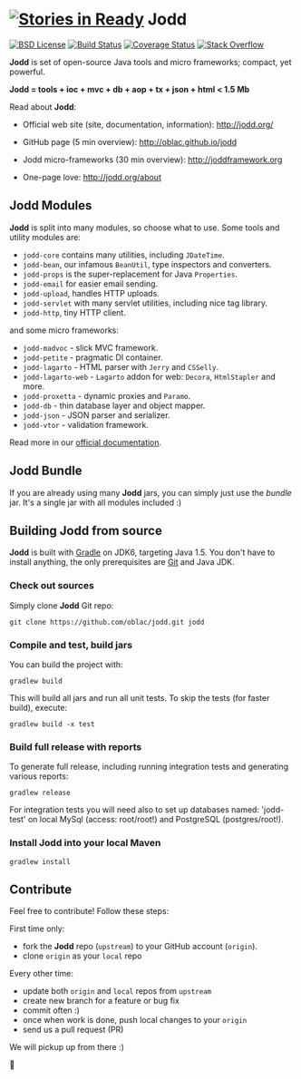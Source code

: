 [![Stories in Ready](https://badge.waffle.io/oblac/jodd.png?label=ready&title=Ready)](https://waffle.io/oblac/jodd)
Jodd
====

[![BSD License](http://img.shields.io/badge/license-BSD-orange.svg)](http://jodd.org/license.html)
[![Build Status](https://travis-ci.org/oblac/jodd.png)](https://travis-ci.org/oblac/jodd)
[![Coverage Status](https://coveralls.io/repos/oblac/jodd/badge.png?branch=master)](https://coveralls.io/r/oblac/jodd?branch=master)
[![Stack Overflow](http://img.shields.io/badge/stack%20overflow-jodd-4183C4.svg)](http://stackoverflow.com/questions/tagged/jodd)

**Jodd** is set of open-source Java tools and micro frameworks; compact, yet powerful.

**Jodd = tools + ioc + mvc + db + aop + tx + json + html < 1.5 Mb**

Read about **Jodd**:

+ Official web site (site, documentation, information): http://jodd.org/

+ GitHub page (5 min overview): http://oblac.github.io/jodd

+ Jodd micro-frameworks (30 min overview): http://joddframework.org

+ One-page love: http://jodd.org/about


## Jodd Modules

**Jodd** is split into many modules, so choose what to use.
Some tools and utility modules are:

+ `jodd-core` contains many utilities, including `JDateTime`.
+ `jodd-bean`, our infamous `BeanUtil`, type inspectors and converters.
+ `jodd-props` is the super-replacement for Java `Properties`.
+ `jodd-email` for easier email sending.
+ `jodd-upload`, handles HTTP uploads.
+ `jodd-servlet` with many servlet utilities, including nice tag library.
+ `jodd-http`, tiny HTTP client.

and some micro frameworks:

+ `jodd-madvoc` - slick MVC framework.
+ `jodd-petite` - pragmatic DI container.
+ `jodd-lagarto` - HTML parser with `Jerry` and `CSSelly`.
+ `jodd-lagarto-web` - `Lagarto` addon for web: `Decora`, `HtmlStapler` and more.
+ `jodd-proxetta` - dynamic proxies and `Paramo`.
+ `jodd-db` - thin database layer and object mapper.
+ `jodd-json` - JSON parser and serializer.
+ `jodd-vtor` - validation framework.

Read more in our [official documentation](http://jodd.org/doc).

## Jodd Bundle

If you are already using many **Jodd** jars, you can simply
just use the _bundle_ jar. It's a single jar with
all modules included :)


## Building Jodd from source

**Jodd** is built with [Gradle](http://gradle.org/) on JDK6,
targeting Java 1.5. You don't have to install anything,
the only prerequisites are [Git](http://help.github.com/set-up-git-redirect)
and Java JDK.

### Check out sources

Simply clone **Jodd** Git repo:

    git clone https://github.com/oblac/jodd.git jodd

### Compile and test, build jars

You can build the project with:

    gradlew build

This will build all jars and run all unit tests.
To skip the tests (for faster build), execute:

    gradlew build -x test

### Build full release with reports

To generate full release, including running integration tests and generating various reports:

    gradlew release

For integration tests you will need also to set up databases named: 'jodd-test' on local MySql (access: root/root!) and PostgreSQL (postgres/root!).

### Install Jodd into your local Maven

    gradlew install

## Contribute

Feel free to contribute! Follow these steps:

First time only:

+ fork the **Jodd** repo (`upstream`) to your GitHub account (`origin`).
+ clone `origin` as your `local` repo

Every other time:

+ update both `origin` and `local` repos from `upstream`
+ create new branch for a feature or bug fix
+ commit often :)
+ once when work is done, push local changes to your `origin`
+ send us a pull request (PR)

We will pickup up from there :)

:rocket: